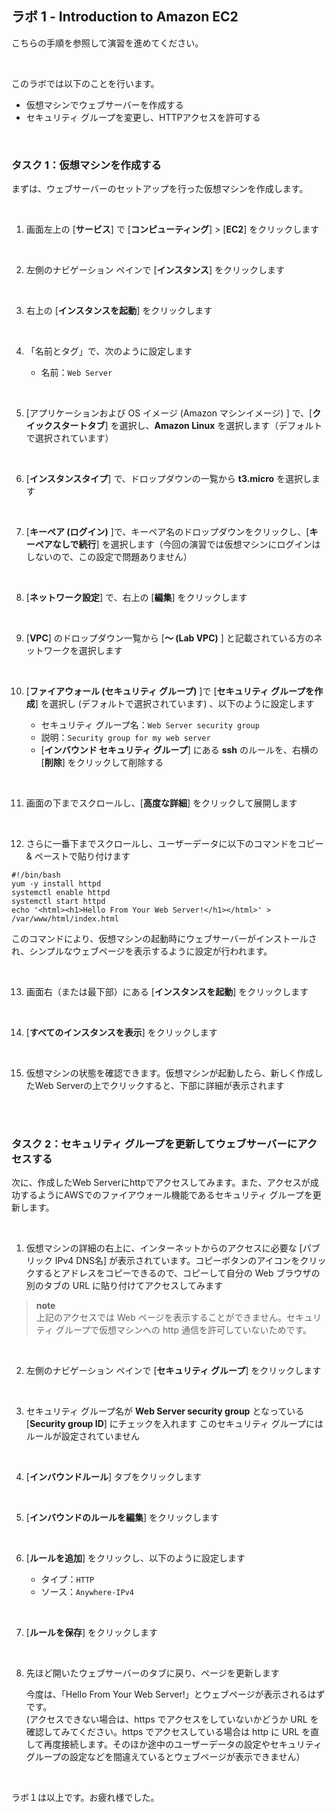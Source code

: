 ## ラボ 1 - Introduction to Amazon EC2

こちらの手順を参照して演習を進めてください。

<br />

このラボでは以下のことを行います。

- 仮想マシンでウェブサーバーを作成する
- セキュリティ グループを変更し、HTTPアクセスを許可する

<br />

### タスク 1：仮想マシンを作成する

まずは、ウェブサーバーのセットアップを行った仮想マシンを作成します。

<br />

1.  画面左上の [**サービス**] で [**コンピューティング**] > [**EC2**] をクリックします    

<br />

2.  左側のナビゲーション ペインで [**インスタンス**] をクリックします

<br />

3.  右上の [**インスタンスを起動**] をクリックします
      
<br />

4.  「名前とタグ」で、次のように設定します

    - 名前：`Web Server`  

<br />
    
5.  [アプリケーションおよび OS イメージ (Amazon マシンイメージ) ] で、[**クイックスタートタブ**] を選択し、**Amazon Linux** を選択します（デフォルトで選択されています）  
      
<br />

6.  [**インスタンスタイプ**] で、ドロップダウンの一覧から **t3.micro** を選択します
      
<br />

7.  [**キーペア (ログイン)** ]で、キーペア名のドロップダウンをクリックし、[**キーペアなしで続行**] を選択します（今回の演習では仮想マシンにログインはしないので、この設定で問題ありません）  
      
<br />

8.  [**ネットワーク設定**] で、右上の [**編集**] をクリックします
      
<br />

9.  [**VPC**] のドロップダウン一覧から [**～ (Lab VPC)** ] と記載されている方のネットワークを選択します

<br />

10.  [**ファイアウォール (セキュリティ グループ)** ]で [**セキュリティ グループを作成**] を選択し (デフォルトで選択されています) 、以下のように設定します
      
     - セキュリティ グループ名：`Web Server security group`  
     - 説明：`Security group for my web server`
     - [**インバウンド セキュリティ グループ**] にある **ssh** のルールを、右横の [**削除**] をクリックして削除する  
  
<br />

11.  画面の下までスクロールし、[**高度な詳細**] をクリックして展開します
      
<br />

12.  さらに一番下までスクロールし、ユーザーデータに以下のコマンドをコピー & ペーストで貼り付けます

```
#!/bin/bash  
yum -y install httpd  
systemctl enable httpd  
systemctl start httpd  
echo '<html><h1>Hello From Your Web Server!</h1></html>' > /var/www/html/index.html
```  

このコマンドにより、仮想マシンの起動時にウェブサーバーがインストールされ、シンプルなウェブページを表示するように設定が行われます。  
  
<br />

13.  画面右（または最下部）にある [**インスタンスを起動**] をクリックします

<br />

14.  [**すべてのインスタンスを表示**] をクリックします

<br />

15.  仮想マシンの状態を確認できます。仮想マシンが起動したら、新しく作成したWeb Serverの上でクリックすると、下部に詳細が表示されます
      
<br />

<br />

### タスク 2：セキュリティ グループを更新してウェブサーバーにアクセスする

次に、作成したWeb Serverにhttpでアクセスしてみます。また、アクセスが成功するようにAWSでのファイアウォール機能であるセキュリティ グループを更新します。

<br />

1.  仮想マシンの詳細の右上に、インターネットからのアクセスに必要な [パブリック IPv4 DNS名] が表示されています。コピーボタンのアイコンをクリックするとアドレスをコピーできるので、コピーして自分の Web ブラウザの別のタブの URL に貼り付けてアクセスしてみます

>**note**      
>上記のアクセスでは Web ページを表示することができません。セキュリティ グループで仮想マシンへの http 通信を許可していないためです。  
      
<br />

2.  左側のナビゲーション ペインで [**セキュリティ グループ**] をクリックします
      
<br />

3.  セキュリティ グループ名が **Web Server security group** となっている [**Security group ID**] にチェックを入れます
    このセキュリティ グループにはルールが設定されていません

<br />

4.  [**インバウンドルール**] タブをクリックします

<br />

5.  [**インバウンドのルールを編集**] をクリックします

<br />

6.  [**ルールを追加**] をクリックし、以下のように設定します

    - タイプ：`HTTP`  
    - ソース：`Anywhere-IPv4`  

<br />

7.  [**ルールを保存**] をクリックします  

<br />

8.  先ほど開いたウェブサーバーのタブに戻り、ページを更新します
      
    今度は、「Hello From Your Web Server!」とウェブページが表示されるはずです。  
    (アクセスできない場合は、https でアクセスをしていないかどうか URL を確認してみてください。https でアクセスしている場合は http に URL を直して再度接続します。そのほか途中のユーザーデータの設定やセキュリティ グループの設定などを間違えているとウェブページが表示できません）  
      
<br />

ラボ１は以上です。お疲れ様でした。
